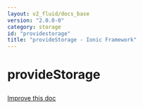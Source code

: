 ```yaml
---
layout: v2_fluid/docs_base
version: "2.0.0-0"
category: storage
id: "providestorage"
title: "provideStorage - Ionic Framework"
---
```






<h1 class="api-title">
<a class="anchor" name="provide-storage" href="#provide-storage"></a>

provideStorage




</h1>

<a class="improve-docs" href="http://github.com/driftyco/ionic/edit/master/src/storage.ts#L236">
Improve this doc
</a>






<!-- @usage tag -->


<!-- @property tags -->


<!-- instance methods on the class -->

<!-- related link --><!-- end content block -->


<!-- end body block -->

